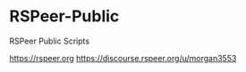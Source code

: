 # RSPeer-Public
RSPeer Public Scripts

https://rspeer.org
https://discourse.rspeer.org/u/morgan3553

